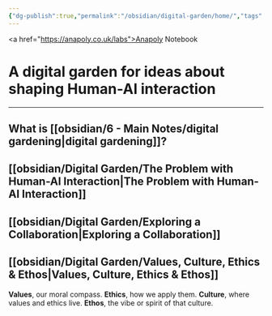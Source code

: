 ```yaml
---
{"dg-publish":true,"permalink":"/obsidian/digital-garden/home/","tags":["gardenEntry"],"created":"2025-08-11T21:46:53.866+01:00","updated":"2025-08-12T12:10:25.548+01:00"}
---
```


<a href="https://anapoly.co.uk/labs">Anapoly Notebook</a>
# A digital garden for ideas about shaping Human-AI interaction

---

## What is [[obsidian/6 - Main Notes/digital gardening\|digital gardening]]? 

## [[obsidian/Digital Garden/The Problem with Human-AI Interaction\|The Problem with Human-AI Interaction]] 

## [[obsidian/Digital Garden/Exploring a Collaboration\|Exploring a Collaboration]] 

## [[obsidian/Digital Garden/Values, Culture, Ethics & Ethos\|Values, Culture, Ethics & Ethos]]

**Values**, our moral compass.
**Ethics**, how we apply them.
**Culture**, where values and ethics live.
**Ethos**, the vibe or spirit of that culture.